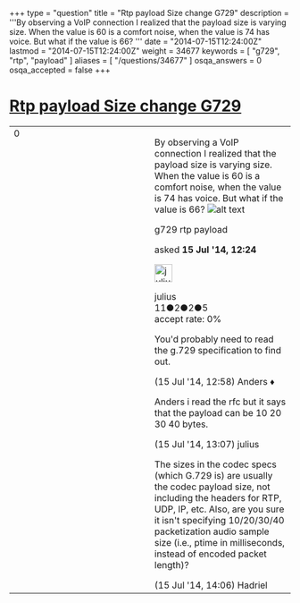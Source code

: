 +++
type = "question"
title = "Rtp payload Size change G729"
description = '''By observing a VoIP connection I realized that the payload size is varying size. When the value is 60 is a comfort noise, when the value is 74 has voice. But what if the value is 66? '''
date = "2014-07-15T12:24:00Z"
lastmod = "2014-07-15T12:24:00Z"
weight = 34677
keywords = [ "g729", "rtp", "payload" ]
aliases = [ "/questions/34677" ]
osqa_answers = 0
osqa_accepted = false
+++

<div class="headNormal">

# [Rtp payload Size change G729](/questions/34677/rtp-payload-size-change-g729)

</div>

<div id="main-body">

<div id="askform">

<table id="question-table" style="width:100%;"><colgroup><col style="width: 50%" /><col style="width: 50%" /></colgroup><tbody><tr class="odd"><td style="width: 30px; vertical-align: top"><div class="vote-buttons"><div id="post-34677-score" class="post-score" title="current number of votes">0</div><div id="favorite-count" class="favorite-count"></div></div></td><td><div id="item-right"><div class="question-body"><p>By observing a VoIP connection I realized that the payload size is varying size. When the value is 60 is a comfort noise, when the value is 74 has voice. But what if the value is 66? <img src="https://osqa-ask.wireshark.org/upfiles/rtp_payload.png" alt="alt text" /></p></div><div id="question-tags" class="tags-container tags">g729 rtp payload</div><div id="question-controls" class="post-controls"></div><div class="post-update-info-container"><div class="post-update-info post-update-info-user"><p>asked <strong>15 Jul '14, 12:24</strong></p><img src="https://secure.gravatar.com/avatar/a79d778ac3ee711846e97e458ffa6964?s=32&amp;d=identicon&amp;r=g" class="gravatar" width="32" height="32" alt="julius&#39;s gravatar image" /><p>julius<br />
<span class="score" title="11 reputation points">11</span><span title="2 badges"><span class="badge1">●</span><span class="badgecount">2</span></span><span title="2 badges"><span class="silver">●</span><span class="badgecount">2</span></span><span title="5 badges"><span class="bronze">●</span><span class="badgecount">5</span></span><br />
<span class="accept_rate" title="Rate of the user&#39;s accepted answers">accept rate:</span> <span title="julius has no accepted answers">0%</span></p></img></div></div><div id="comments-container-34677" class="comments-container"><span id="34686"></span><div id="comment-34686" class="comment"><div id="post-34686-score" class="comment-score"></div><div class="comment-text"><p>You'd probably need to read the g.729 specification to find out.</p></div><div id="comment-34686-info" class="comment-info"><span class="comment-age">(15 Jul '14, 12:58)</span> Anders ♦</div></div><span id="34689"></span><div id="comment-34689" class="comment"><div id="post-34689-score" class="comment-score"></div><div class="comment-text"><p>Anders i read the rfc but it says that the payload can be 10 20 30 40 bytes.</p></div><div id="comment-34689-info" class="comment-info"><span class="comment-age">(15 Jul '14, 13:07)</span> julius</div></div><span id="34692"></span><div id="comment-34692" class="comment"><div id="post-34692-score" class="comment-score"></div><div class="comment-text"><p>The sizes in the codec specs (which G.729 is) are usually the codec payload size, not including the headers for RTP, UDP, IP, etc. Also, are you sure it isn't specifying 10/20/30/40 packetization audio sample size (i.e., ptime in milliseconds, instead of encoded packet length)?</p></div><div id="comment-34692-info" class="comment-info"><span class="comment-age">(15 Jul '14, 14:06)</span> Hadriel</div></div></div><div id="comment-tools-34677" class="comment-tools"></div><div class="clear"></div><div id="comment-34677-form-container" class="comment-form-container"></div><div class="clear"></div></div></td></tr></tbody></table>

</div>

</div>

